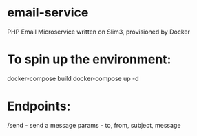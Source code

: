 # email-service
PHP Email Microservice written on Slim3, provisioned by Docker

# To spin up the environment:
docker-compose build
docker-compose up -d

# Endpoints:
/send - send a message
params - to, from, subject, message
